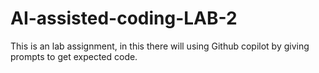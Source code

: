 # AI-assisted-coding-LAB-2
This is an lab assignment, in this there will using Github copilot by giving prompts to get expected code.
